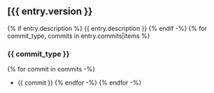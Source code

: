 ## [{{ entry.version }}
{% if entry.description %}
{{ entry.description }}
{% endif -%}
{% for commit_type, commits in entry.commits|items %}
### {{ commit_type }}
{% for commit in commits -%}
- {{ commit }}
{% endfor -%}
{% endfor -%}
